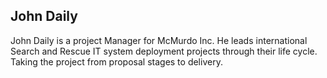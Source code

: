 ## John Daily

John Daily is a project Manager for McMurdo Inc. He leads international Search and Rescue IT system deployment projects through their life cycle. Taking the project from proposal stages to delivery.
